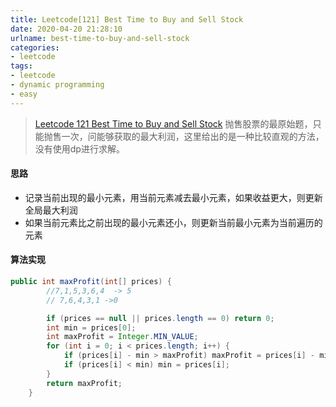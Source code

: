 ```yaml
---
title: Leetcode[121] Best Time to Buy and Sell Stock
date: 2020-04-20 21:28:10
urlname: best-time-to-buy-and-sell-stock
categories:
- leetcode
tags:
- leetcode
- dynamic programming
- easy
---
```

>[Leetcode 121 Best Time to Buy and Sell Stock](https://leetcode.com/problems/best-time-to-buy-and-sell-stock/)
抛售股票的最原始题，只能抛售一次，问能够获取的最大利润，这里给出的是一种比较直观的方法，没有使用dp进行求解。

<!--more-->

#### 思路
- 记录当前出现的最小元素，用当前元素减去最小元素，如果收益更大，则更新全局最大利润
- 如果当前元素比之前出现的最小元素还小，则更新当前最小元素为当前遍历的元素

#### 算法实现
```java
public int maxProfit(int[] prices) {
        //7,1,5,3,6,4  -> 5
        // 7,6,4,3,1 ->0

        if (prices == null || prices.length == 0) return 0;
        int min = prices[0];
        int maxProfit = Integer.MIN_VALUE;
        for (int i = 0; i < prices.length; i++) {
            if (prices[i] - min > maxProfit) maxProfit = prices[i] - min;
            if (prices[i] < min) min = prices[i];
        }
        return maxProfit;
    }
```